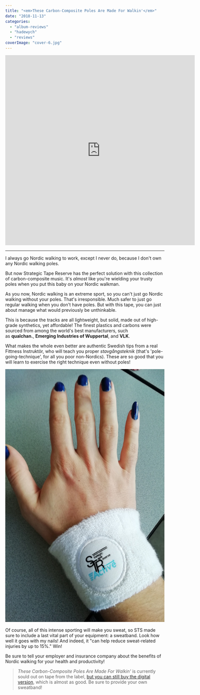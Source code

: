 ```yaml
---
title: "<em>These Carbon-Composite Poles Are Made For Walkin'</em>"
date: "2018-11-13"
categories: 
  - "album-reviews"
  - "hadewych"
  - "reviews"
coverImage: "cover-6.jpg"
---
```


<iframe style="border: 0; width: 600px; height: 600px;" src="https://bandcamp.com/EmbeddedPlayer/album=3456685329/size=large/bgcol=ffffff/linkcol=2ebd35/minimal=true/transparent=true/" seamless=""><a href="http://strategictapereserve.bandcamp.com/album/these-carbon-composite-poles-are-made-for-walkin">These Carbon-Composite Poles Are Made For Walkin&#39; by Various Artists</a></iframe>

* * *

I always go Nordic walking to work, except I never do, because I don't own any Nordic walking poles. 

But now Strategic Tape Reserve has the perfect solution with this collection of carbon-composite music. It's _almost_ like you're wielding your trusty poles when you put this baby on your Nordic walkman.

As you now, Nordic walking is an extreme sport, so you can't just go Nordic walking without your poles. That's irresponsible. Much safer to just go regular walking when you don't have poles. But with this tape, you can just about manage what would previously be unthinkable.

This is because the tracks are all lightweight, but solid, made out of high-grade synthetics, yet affordable! The finest plastics and carbons were sourced from among the world's best manufacturers, such as **qualchan.**, **Emerging Industries of Wuppertal**, and **VLK**.

What makes the whole even better are authentic Swedish tips from a real Fittness Instruktör, who will teach you proper _stavgångsteknik_ (that's 'pole-going-technique', for all you poor non-Nordics). These are so good that you will learn to exercise the right technique even without poles!

[![](images/sweatband.jpg)](http://www.eveningoflight.nl/wordpress/wp-content/uploads/2018/11/sweatband.jpg)

Of course, all of this intense sporting will make you sweat, so STS made sure to include a last vital part of your equipment: a sweatband. Look how well it goes with my nails! And indeed, it "can help reduce sweat-related injuries by up to 15%." Win!

Be sure to tell your employer and insurance company about the benefits of Nordic walking for your health and productivity!

> _These Carbon​-​Composite Poles Are Made For Walkin'_ is currently sould out on tape from the label, [but you can still buy the digital version](https://strategictapereserve.bandcamp.com/album/these-carbon-composite-poles-are-made-for-walkin), which is almost as good. Be sure to provide your own sweatband!
